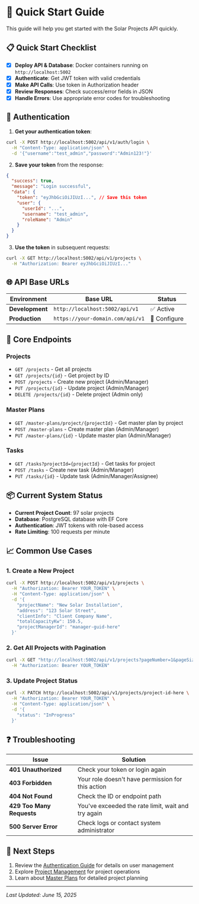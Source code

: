 # 🚀 Quick Start Guide

This guide will help you get started with the Solar Projects API quickly.

## 📋 Quick Start Checklist

- [x] **Deploy API & Database**: Docker containers running on `http://localhost:5002`
- [x] **Authenticate**: Get JWT token with valid credentials
- [x] **Make API Calls**: Use token in Authorization header
- [x] **Review Responses**: Check success/error fields in JSON
- [x] **Handle Errors**: Use appropriate error codes for troubleshooting

## 🔑 Authentication

1. **Get your authentication token**:

```bash
curl -X POST http://localhost:5002/api/v1/auth/login \
  -H "Content-Type: application/json" \
  -d '{"username":"test_admin","password":"Admin123!"}'
```

2. **Save your token** from the response:

```json
{
  "success": true,
  "message": "Login successful",
  "data": {
    "token": "eyJhbGciOiJIUzI...", // Save this token
    "user": {
      "userId": "...",
      "username": "test_admin",
      "roleName": "Admin"
    }
  }
}
```

3. **Use the token** in subsequent requests:

```bash
curl -X GET http://localhost:5002/api/v1/projects \
  -H "Authorization: Bearer eyJhbGciOiJIUzI..."
```

## 🌐 API Base URLs

| Environment | Base URL | Status |
|-------------|----------|--------|
| **Development** | `http://localhost:5002/api/v1` | ✅ Active |
| **Production** | `https://your-domain.com/api/v1` | 🔧 Configure |

## 📌 Core Endpoints

### Projects

- `GET /projects` - Get all projects
- `GET /projects/{id}` - Get project by ID
- `POST /projects` - Create new project (Admin/Manager)
- `PUT /projects/{id}` - Update project (Admin/Manager)
- `DELETE /projects/{id}` - Delete project (Admin only)

### Master Plans

- `GET /master-plans/project/{projectId}` - Get master plan by project
- `POST /master-plans` - Create master plan (Admin/Manager)
- `PUT /master-plans/{id}` - Update master plan (Admin/Manager)

### Tasks

- `GET /tasks?projectId={projectId}` - Get tasks for project
- `POST /tasks` - Create new task (Admin/Manager)
- `PUT /tasks/{id}` - Update task (Admin/Manager/Assignee)

## 📦 Current System Status

- **Current Project Count**: 97 solar projects
- **Database**: PostgreSQL database with EF Core
- **Authentication**: JWT tokens with role-based access
- **Rate Limiting**: 100 requests per minute

## 📈 Common Use Cases

### 1. Create a New Project

```bash
curl -X POST http://localhost:5002/api/v1/projects \
  -H "Authorization: Bearer YOUR_TOKEN" \
  -H "Content-Type: application/json" \
  -d '{
    "projectName": "New Solar Installation",
    "address": "123 Solar Street",
    "clientInfo": "Client Company Name",
    "totalCapacityKw": 150.5,
    "projectManagerId": "manager-guid-here"
  }'
```

### 2. Get All Projects with Pagination

```bash
curl -X GET "http://localhost:5002/api/v1/projects?pageNumber=1&pageSize=20&status=Active" \
  -H "Authorization: Bearer YOUR_TOKEN"
```

### 3. Update Project Status

```bash
curl -X PATCH http://localhost:5002/api/v1/projects/project-id-here \
  -H "Authorization: Bearer YOUR_TOKEN" \
  -H "Content-Type: application/json" \
  -d '{
    "status": "InProgress"
  }'
```

## ❓ Troubleshooting

| Issue | Solution |
|-------|----------|
| **401 Unauthorized** | Check your token or login again |
| **403 Forbidden** | Your role doesn't have permission for this action |
| **404 Not Found** | Check the ID or endpoint path |
| **429 Too Many Requests** | You've exceeded the rate limit, wait and try again |
| **500 Server Error** | Check logs or contact system administrator |

## 🔄 Next Steps

1. Review the [Authentication Guide](./02_AUTHENTICATION.md) for details on user management
2. Explore [Project Management](./03_PROJECTS.md) for project operations
3. Learn about [Master Plans](./04_MASTER_PLANS.md) for detailed project planning

---
*Last Updated: June 15, 2025*
